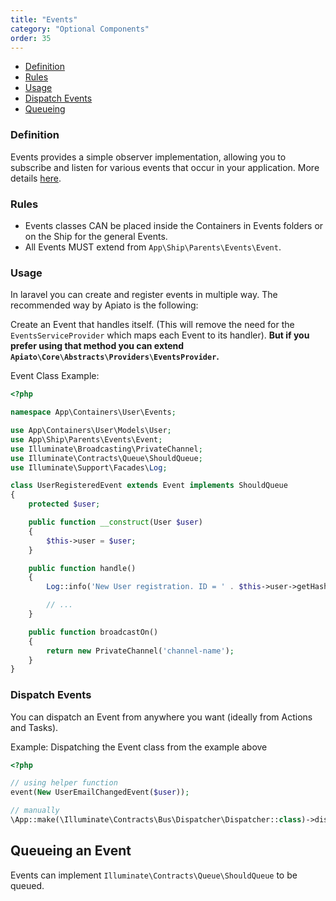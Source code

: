 ```yaml
---
title: "Events"
category: "Optional Components"
order: 35
---
```


- [Definition](#definition)
- [Rules](#rules)
- [Usage](#usage)
- [Dispatch Events](#dispatch-events)
- [Queueing](#Queueing)

<a name="definition"></a>

### Definition

Events provides a simple observer implementation, allowing you to subscribe and listen for various events that occur in your application. More details [here](https://laravel.com/docs/events).

<a name="rules"></a>

### Rules

- Events classes CAN be placed inside the Containers in Events folders or on the Ship for the general Events.
- All Events MUST extend from `App\Ship\Parents\Events\Event`.

<a name="usage"></a>

### Usage

In laravel you can create and register events in multiple way. The recommended way by Apiato is the following:

Create an Event that handles itself. (This will remove the need for the `EventsServiceProvider` which maps each Event to its handler).
**But if you prefer using that method you can extend `Apiato\Core\Abstracts\Providers\EventsProvider`.**

Event Class Example:

```php
<?php

namespace App\Containers\User\Events;

use App\Containers\User\Models\User;
use App\Ship\Parents\Events\Event;
use Illuminate\Broadcasting\PrivateChannel;
use Illuminate\Contracts\Queue\ShouldQueue;
use Illuminate\Support\Facades\Log;

class UserRegisteredEvent extends Event implements ShouldQueue
{
    protected $user;

    public function __construct(User $user)
    {
        $this->user = $user;
    }

    public function handle()
    {
        Log::info('New User registration. ID = ' . $this->user->getHashedKey() . ' | Email = ' . $this->user->email . '.');

        // ...
    }

    public function broadcastOn()
    {
        return new PrivateChannel('channel-name');
    }
}
```


<a name="dispatch-events"></a>

### Dispatch Events

You can dispatch an Event from anywhere you want (ideally from Actions and Tasks).

Example: Dispatching the Event class from the example above
```php
<?php

// using helper function
event(New UserEmailChangedEvent($user));

// manually
\App::make(\Illuminate\Contracts\Bus\Dispatcher\Dispatcher::class)->dispatch(New UserEmailChangedEvent($user));
```

<a name="Queueing"></a>
## Queueing an Event

Events can implement `Illuminate\Contracts\Queue\ShouldQueue` to be queued.
